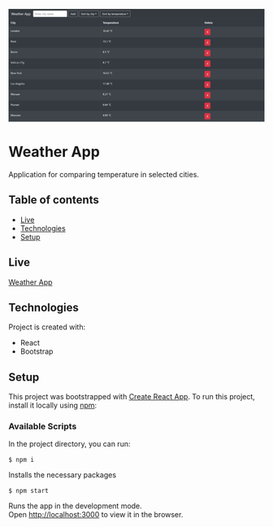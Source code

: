![Weather App](./ss_readme.png)

# Weather App
Application for comparing temperature in selected cities.

## Table of contents
* [Live](#live)
* [Technologies](#technologies)
* [Setup](#setup)

## Live
[Weather App](https://kbuczynski.github.io/weather-app/)

## Technologies
Project is created with:
* React
* Bootstrap

## Setup
This project was bootstrapped with [Create React App](https://github.com/facebook/create-react-app).
To run this project, install it locally using [npm](https://www.npmjs.com):

### Available Scripts

In the project directory, you can run:

```
$ npm i
```

Installs the necessary packages

```
$ npm start
```

Runs the app in the development mode.<br />
Open [http://localhost:3000](http://localhost:3000) to view it in the browser.
